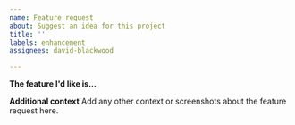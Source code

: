 ```yaml
---
name: Feature request
about: Suggest an idea for this project
title: ''
labels: enhancement
assignees: david-blackwood

---
```


**The feature I'd like is...**

**Additional context**
Add any other context or screenshots about the feature request here.